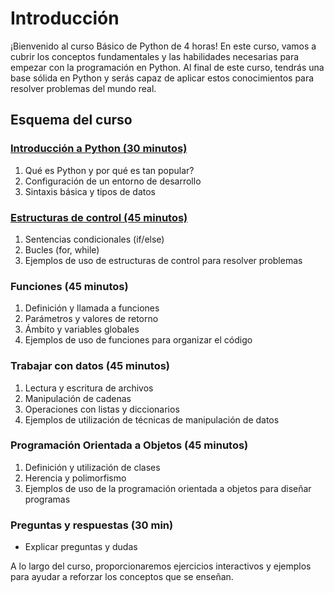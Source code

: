 # Introducción
¡Bienvenido al curso Básico de Python de 4 horas! En este curso, vamos a cubrir los conceptos fundamentales y las habilidades necesarias para empezar con la programación en Python. Al final de este curso, tendrás una base sólida en Python y serás capaz de aplicar estos conocimientos para resolver problemas del mundo real.

## Esquema del curso
### [Introducción a Python (30 minutos)](https://github.com/dgallards/python_basic_course/blob/spanish/introduction.ipynb "Introducción a Python (30 minutos)") 

1. Qué es Python y por qué es tan popular?
2. Configuración de un entorno de desarrollo
3. Sintaxis básica y tipos de datos

### [Estructuras de control (45 minutos)](https://github.com/dgallards/python_basic_course/blob/spanish/control_structures.ipynb "Estructuras de control (45 minutos)")

1. Sentencias condicionales (if/else)
2. Bucles (for, while)
3. Ejemplos de uso de estructuras de control para resolver problemas

### Funciones (45 minutos)

1. Definición y llamada a funciones
2. Parámetros y valores de retorno
3. Ámbito y variables globales
4. Ejemplos de uso de funciones para organizar el código

### Trabajar con datos (45 minutos)

1. Lectura y escritura de archivos
2. Manipulación de cadenas
3. Operaciones con listas y diccionarios
4. Ejemplos de utilización de técnicas de manipulación de datos

### Programación Orientada a Objetos (45 minutos)

1. Definición y utilización de clases
2. Herencia y polimorfismo
3. Ejemplos de uso de la programación orientada a objetos para diseñar programas

### Preguntas y respuestas (30 min)
- Explicar preguntas y dudas

A lo largo del curso, proporcionaremos ejercicios interactivos y ejemplos para ayudar a reforzar los conceptos que se enseñan.
